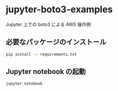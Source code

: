 # jupyter-boto3-examples

Jupyter 上での boto3 による AWS 操作例

## 必要なパッケージのインストール

```bash
pip install -r requirements.txt
```

## Jupyter notebook の起動

```bash
jupyter notebook
```
